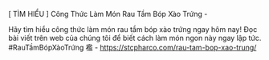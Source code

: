 [ TÌM HIỂU ] Công Thức Làm Món Rau Tầm Bóp Xào Trứng - 

Hãy tìm hiểu công thức làm món rau tầm bóp xào trứng ngay hôm nay! Đọc bài viết trên web của chúng tôi để biết cách làm món ngon này ngay lập tức. #RauTầmBópXàoTrứng 襤 - https://stcpharco.com/rau-tam-bop-xao-trung/
